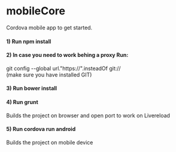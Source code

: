# mobileCore
Cordova mobile app to get started.

<h4>1) Run npm install</h4>
<h4>2) In case you need to work behing a proxy Run:</h4>
git config --global url."https://".insteadOf git:// <br/>
(make sure you have installed GIT)
<h4>3) Run bower install</h4>
<h4>4) Run grunt</h4>
Builds the project on browser and open port to work on Livereload
<h4>5) Run cordova run android</h4>
Builds the project on mobile device
